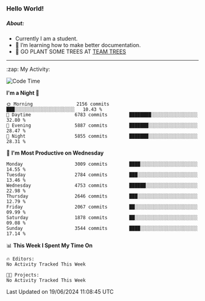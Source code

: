### Hello World!

##### About:
- Currently I am a student.
- 🌱 I’m learning how to make better documentation.
- 🌱 GO PLANT SOME TREES AT [TEAM TREES](https://teamtrees.org/)

---
  <summary>:zap: My Activity:</summary>
  
<!--START_SECTION:waka-->
![Code Time](http://img.shields.io/badge/Code%20Time-1%2C377%20hrs%2025%20mins-blue)

**I'm a Night 🦉** 

```text
🌞 Morning                2156 commits        ███░░░░░░░░░░░░░░░░░░░░░░   10.43 % 
🌆 Daytime                6783 commits        ████████░░░░░░░░░░░░░░░░░   32.80 % 
🌃 Evening                5887 commits        ███████░░░░░░░░░░░░░░░░░░   28.47 % 
🌙 Night                  5855 commits        ███████░░░░░░░░░░░░░░░░░░   28.31 % 
```
📅 **I'm Most Productive on Wednesday** 

```text
Monday                   3009 commits        ████░░░░░░░░░░░░░░░░░░░░░   14.55 % 
Tuesday                  2784 commits        ███░░░░░░░░░░░░░░░░░░░░░░   13.46 % 
Wednesday                4753 commits        ██████░░░░░░░░░░░░░░░░░░░   22.98 % 
Thursday                 2646 commits        ███░░░░░░░░░░░░░░░░░░░░░░   12.79 % 
Friday                   2067 commits        ██░░░░░░░░░░░░░░░░░░░░░░░   09.99 % 
Saturday                 1878 commits        ██░░░░░░░░░░░░░░░░░░░░░░░   09.08 % 
Sunday                   3544 commits        ████░░░░░░░░░░░░░░░░░░░░░   17.14 % 
```


📊 **This Week I Spent My Time On** 

```text
🔥 Editors: 
No Activity Tracked This Week

🐱‍💻 Projects: 
No Activity Tracked This Week
```


 Last Updated on 19/06/2024 11:08:45 UTC
<!--END_SECTION:waka-->
